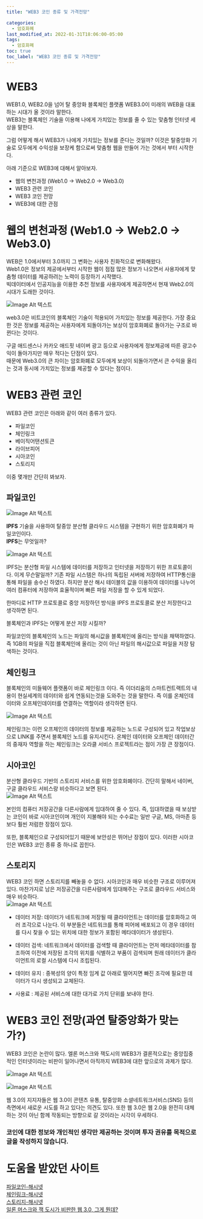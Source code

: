 ```yaml
---
title: "WEB3 코인 종류 및 가격전망"

categories:
  - 암호화폐
last_modified_at: 2022-01-31T18:06:00-05:00
tags:
  - 암호화폐
toc: true
toc_label: "WEB3 코인 종류 및 가격전망"
---
```


# WEB3
WEB1.0, WEB2.0을 넘어 탈 중앙화 블록체인 플랫폼 WEB3.0이 미래의 WEB을 대표하는 시대가 올 것이라 말한다.<br>
WEB3는 블록체인 기술을 이용해 나에게 가치있는 정보를 줄 수 있는 맞춤형 인터넷 세상을 말한다.<br>

그럼 어떻게 해서 WEB3가 나에게 가치있는 정보를 준다는 것일까? 이것은 탈중앙화 기술로 모두에게 수익성을 보장케 함으로써 맞춤형 웹을 만들어 가는 것에서 부터 시작한다.<br>

아래 기준으로 WEB3에 대해서 알아보자.<br>
- 웹의 변천과정 (Web1.0 -> Web2.0 -> Web3.0)
- WEB3 관련 코인
- WEB3 코인 전망
- WEB3에 대한 관점

# 웹의 변천과정 (Web1.0 -> Web2.0 -> Web3.0)
WEB은 1.0에서부터 3.0까지 그 변화는 사용자 친화적으로 변화해왔다. <br>
Web1.0은 정보의 제공에서부터 시작한 웹이 점점 많은 정보가 나오면서 사용자에게 맞춤형 데이터를 제공하려는 노력이 등장하기 시작했다.<br>
빅데이터에서 인공지능을 이용한 추천 정보를 사용자에게 제공하면서 현재 Web2.0의 시대가 도래한 것이다. <br>

![Image Alt 텍스트](/assets/img/crypto/web_change.png) <br>

web3.0은 비트코인의 블록체인 기술이 적용되어 가치있는 정보를 제공한다. 가장 중요한 것은 정보를 제공하는 사용자에게 되돌아가는 보상이 암호화폐로 돌아가는 구조로 바뀐다는 것이다. <br>

구글 애드센스나 카카오 애드핏 네이버 광고 등으로 사용자에게 정보제공에 따른 광고수익이 돌아가지만 매우 적다는 단점이 있다.<br>
때문에 Web3.0의 큰 차이는 암호화폐로 모두에게 보상이 되돌아가면서 큰 수익을 올리는 것과 동시에 가치있는 정보를 제공할 수 있다는 점이다.<br>

# WEB3 관련 코인
WEB3 관련 코인은 아래와 같이 여러 종류가 있다.

- 파일코인
- 체인링크
- 베이직어탠션토큰
- 라이브피어
- 시아코인
- 스토리지

이중 몇개만 간단히 봐보자.

## 파일코인
![Image Alt 텍스트](/assets/img/crypto/filecoin.png) <br>

**IPFS** 기술을 사용하여 탈중앙 분산형 클라우드 시스템을 구현하기 위한 암호화폐가 파일코인이다.<br>
**IPFS**는 무엇일까?

![Image Alt 텍스트](/assets/img/crypto/IPFS.png) <br>

IPFS는 분산형 파일 시스템에 데이터를 저장하고 인터넷을 저장하기 위한 프로토콜이다. 이게 무슨말일까? 기존 파일 시스템은 하나의 독립된 서버에 저장하여 HTTP통신을 통해 파일을 송수신 하였다. 하지만 분산 해시 테이블의 값을 이용하여 데이터를 나누어 여러 컴퓨터에 저장하여 효율적이며 빠른 파일 저장을 할 수 있게 되었다.<br>

한마디로 HTTP 프로토콜로 중앙 저장하던 방식을 IPFS 프로토콜로 분산 저장한다고 생각하면 된다.<br>

블록체인과 IPFS는 어떻게 분산 저장 시킬까?<br>

파일코인의 블록체인의 노드는 파일의 해시값을 블록체인에 올리는 방식을 채택하였다. 즉 1GB의 파일을 직접 블록체인에 올리는 것이 아닌 파일의 해시값으로 파일을 저장 탐색하는 것이다.

## 체인링크
블록체인의 미들웨어 플랫폼이 바로 체인링크 이다. 즉 이더리움의 스마트컨트랙트의 내용이 현실세계의 데이터와 쉽게 연동되는것을 도와주는 것을 말한다. 즉 이를 온체인데이터와 오프체인데이터를 연결하는 역할이라 생각하면 된다.<br> 

![Image Alt 텍스트](/assets/img/crypto/chainlink.png) <br>

체인링크는 이런 오프체인의 데이터의 정보를 제공하는 노드로 구성되어 있고 작업보상으로 LINK를 주면서 블록체인 노드를 유지시킨다. 온체인 데이터와 오프체인 데이터간의 중재자 역할을 하는 체인링크는 오라클 서비스 프로젝트라는 점이 가장 큰 장점이다.

## 시아코인
분산형 클라우드 기반의 스토리지 서비스를 위한 암호화폐이다. 간단히 말해서 네이버, 구글 클라우드 서비스랑 비슷하다고 보면 된다.<br>
![Image Alt 텍스트](/assets/img/crypto/siacoin.png) <br>

본인의 컴퓨터 저장공간을 다른사람에게 임대하여 줄 수 있다. 즉, 임대하였을 때 보상받는 코인이 바로 시아코인이며 개인이 지불해야 되는 수수료는 일반 구글, MS, 아마존 등 보다 훨씬 저럼한 장점이 있다.<br>

또한, 블록체인으로 구성되어있기 때문에 보안성은 뛰어난 장점이 있다. 이러한 시아코인은 WEB3 코인 종류 중 하나로 꼽힌다.

## 스토리지 
WEB3 코인 하면 스토리지를 빼놓을 수 없다. 시아코인과 매우 비슷한 구조로 이루어져 있다. 마찬가지로 남은 저장공간을 다른사람에게 임대해주는 구조로 클라우드 서비스와 매우 비슷하다.<br>
![Image Alt 텍스트](/assets/img/crypto/storage.png) <br>

- 데이터 저장: 데이터가 네트워크에 저장될 때 클라이언트는 데이터를 암호화하고 여러 조각으로 나눈다. 이 부분들은 네트워크를 통해 피어에 배포되고 이 경우 데이터를 다시 찾을 수 있는 위치에 대한 정보가 포함된 메타데이터가 생성된다.

- 데이터 검색: 네트워크에서 데이터를 검색할 때 클라이언트는 먼저 메타데이터를 참조하여 이전에 저장된 조각의 위치를 식별하고 부품이 검색되며 원래 데이터가 클라이언트의 로컬 시스템에 다시 조립된다.

- 데이터 유지 : 중복성의 양이 특정 임계 값 아래로 떨어지면 빠진 조각에 필요한 데이터가 다시 생성되고 교체된다.

- 사용료 : 제공된 서비스에 대한 대가로 가치 단위를 보내야 한다.

# WEB3 코인 전망(과연 탈중앙화가 맞는가?)
WEB3 코인은 논란이 많다. 엘론 머스크와 잭도시의 WEB3가 결론적으로는 중앙집중적인 인터넷이라는 비판이 일어나면서 아직까지 WEB3에 대한 앞으로의 과제가 많다.<br>

![Image Alt 텍스트](/assets/img/crypto/elonmusk.png) <br>

![Image Alt 텍스트](/assets/img/crypto/jackdorcy.png) <br>

웹 3.0의 지지자들은 웹 3.0이 콘텐츠 유통, 탈중앙화 소셜네트워크서비스(SNS) 등의 측면에서 새로운 시도를 하고 있다는 의견도 있다. 또한 웹 3.0은 웹 2.0을 완전히 대체하는 것이 아닌 함께 작동되는 방향으로 갈 것이라는 시각이 우세하다.

### 코인에 대한 정보와 개인적인 생각만 제공하는 것이며 투자 권유를 목적으로 글을 작성하지 않습니다.

# 도움을 받았던 사이트
[파일코인-해시넷](http://wiki.hash.kr/index.php/%ED%8C%8C%EC%9D%BC%EC%BD%94%EC%9D%B8)<br>
[체인링크-해시넷](http://wiki.hash.kr/index.php/%EC%B2%B4%EC%9D%B8%EB%A7%81%ED%81%AC)<br>
[스토리지-해시넷](http://wiki.hash.kr/index.php/%EC%8A%A4%ED%86%A0%EB%A6%AC%EC%A7%80%EC%BD%94%EC%9D%B8)<br>
[일론 머스크와 잭 도시가 비판한 웹 3.0, 그게 뭔데?](https://byline.network/2021/12/23-166/)

